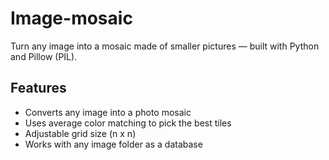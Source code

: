 # Image-mosaic
Turn any image into a mosaic made of smaller pictures — built with Python and Pillow (PIL).
##  Features
- Converts any image into a photo mosaic
- Uses average color matching to pick the best tiles
- Adjustable grid size (n x n)
- Works with any image folder as a database

